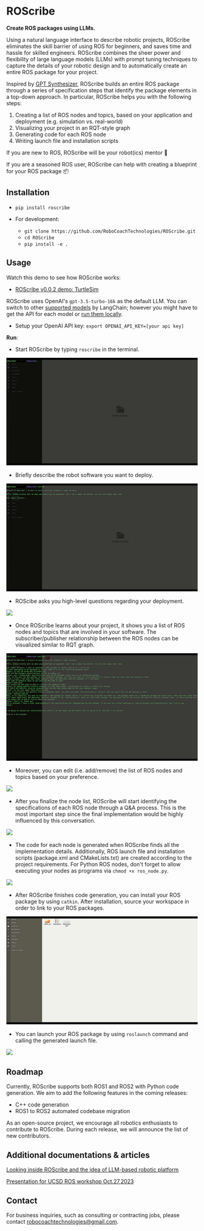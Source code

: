 # ROScribe

**Create ROS packages using LLMs.**

Using a natural language interface to describe robotic projects, ROScribe eliminates the skill barrier of using ROS for beginners, and saves time and hassle for skilled engineers. ROScribe combines the sheer power and flexibility of large language models (LLMs) with prompt tuning techniques to capture the details of your robotic design and to automatically create an entire ROS package for your project.

Inspired by [GPT Synthesizer](https://github.com/RoboCoachTechnologies/GPT-Synthesizer), ROScribe builds an entire ROS package through a series of specification steps that identify the package elements in a top-down approach. In particular, ROScribe helps you with the following steps:

1. Creating a list of ROS nodes and topics, based on your application and deployment (e.g. simulation vs. real-world)
2. Visualizing your project in an RQT-style graph
3. Generating code for each ROS node
4. Writing launch file and installation scripts

If you are new to ROS, ROScribe will be your robot(ics) mentor 🤖️

If you are a seasoned ROS user, ROScribe can help with creating a blueprint for your ROS package 📦️

## Installation

- `pip install roscribe`

- For development:
  - `git clone https://github.com/RoboCoachTechnologies/ROScribe.git`
  - `cd ROScribe`
  - `pip install -e .`

## Usage

Watch this demo to see how ROScribe works:
- [ROScribe v0.0.2 demo: TurtleSim](https://www.youtube.com/watch?v=H2QaeelkReU)

ROScribe uses OpenAI's `gpt-3.5-turbo-16k` as the default LLM. You can switch to other [supported models](https://python.langchain.com/docs/integrations/llms/) by LangChain; however you might have to get the API for each model or [run them locally](https://python.langchain.com/docs/integrations/llms/huggingface_pipelines).

- Setup your OpenAI API key: `export OPENAI_API_KEY=[your api key]`

**Run**:

- Start ROScribe by typing `roscribe` in the terminal.

![](docs/assets/start.gif)

- Briefly describe the robot software you want to deploy.

![](docs/assets/task_desc.gif)

- ROScibe asks you high-level questions regarding your deployment.

![](docs/assets/node_qa.gif)

- Once ROScribe learns about your project, it shows you a list of ROS nodes and topics that are involved in your software. The subscriber/publisher relationship between the ROS nodes can be visualized similar to RQT graph.

![](docs/assets/node_topic_viz.gif)

- Moreover, you can edit (i.e. add/remove) the list of ROS nodes and topics based on your preference.

![](docs/assets/mod_node_topic.gif)

- After you finalize the node list, ROScribe will start identifying the specifications of each ROS node through a Q&A process. This is the most important step since the final implementation would be highly influenced by this conversation.

![](docs/assets/spec_qa.gif)

- The code for each node is generated when ROScribe finds all the implementation details. Additionally, ROS launch file and installation scripts (package.xml and CMakeLists.txt) are created according to the project requirements. For Python ROS nodes, don't forget to allow executing your nodes as programs via `chmod +x ros_node.py`.

![](docs/assets/code_gen.gif)

- After ROScribe finishes code generation, you can install your ROS package by using `catkin`. After installation, source your workspace in order to link to your ROS packages.

![](docs/assets/install.gif)

- You can launch your ROS package by using `roslaunch` command and calling the generated launch file.

![](docs/assets/launch.gif)

## Roadmap

Currently, ROScribe supports both ROS1 and ROS2 with Python code generation. We aim to add the following features in the coming releases:
- C++ code generation
- ROS1 to ROS2 automated codebase migration

As an open-source project, we encourage all robotics enthusiasts to contribute to ROScribe. During each release, we will announce the list of new contributors.

## Additional documentations & articles

[Looking inside ROScribe and the idea of LLM-based robotic platform](https://discourse.ros.org/t/looking-inside-roscribe-and-the-idea-of-llm-based-robotic-platform/34298) 

[Presentation for UCSD ROS workshop Oct.27,2023](docs/assets/ROScribeDeepDive.pdf)

## Contact

For business inquiries, such as consulting or contracting jobs, please contact robocoachtechnologies@gmail.com. 

